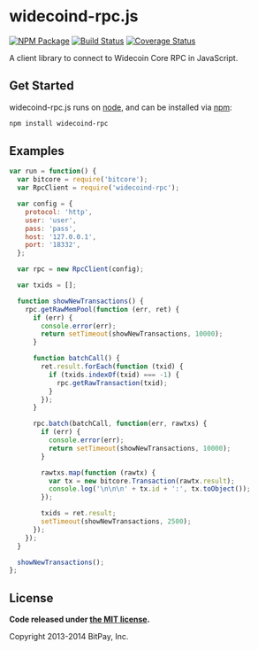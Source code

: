 widecoind-rpc.js
===============

[![NPM Package](https://img.shields.io/npm/v/widecoind-rpc.svg?style=flat-square)](https://www.npmjs.org/package/widecoind-rpc)
[![Build Status](https://img.shields.io/travis/bitpay/widecoind-rpc.svg?branch=master&style=flat-square)](https://travis-ci.org/bitpay/widecoind-rpc)
[![Coverage Status](https://img.shields.io/coveralls/bitpay/widecoind-rpc.svg?style=flat-square)](https://coveralls.io/r/bitpay/widecoind-rpc?branch=master)

A client library to connect to Widecoin Core RPC in JavaScript.

## Get Started

widecoind-rpc.js runs on [node](http://nodejs.org/), and can be installed via [npm](https://npmjs.org/):

```bash
npm install widecoind-rpc
```

## Examples

```javascript
var run = function() {
  var bitcore = require('bitcore');
  var RpcClient = require('widecoind-rpc');

  var config = {
    protocol: 'http',
    user: 'user',
    pass: 'pass',
    host: '127.0.0.1',
    port: '18332',
  };

  var rpc = new RpcClient(config);

  var txids = [];

  function showNewTransactions() {
    rpc.getRawMemPool(function (err, ret) {
      if (err) {
        console.error(err);
        return setTimeout(showNewTransactions, 10000);
      }

      function batchCall() {
        ret.result.forEach(function (txid) {
          if (txids.indexOf(txid) === -1) {
            rpc.getRawTransaction(txid);
          }
        });
      }

      rpc.batch(batchCall, function(err, rawtxs) {
        if (err) {
          console.error(err);
          return setTimeout(showNewTransactions, 10000);
        }

        rawtxs.map(function (rawtx) {
          var tx = new bitcore.Transaction(rawtx.result);
          console.log('\n\n\n' + tx.id + ':', tx.toObject());
        });

        txids = ret.result;
        setTimeout(showNewTransactions, 2500);
      });
    });
  }

  showNewTransactions();
};
```

## License

**Code released under [the MIT license](https://github.com/bitpay/bitcore/blob/master/LICENSE).**

Copyright 2013-2014 BitPay, Inc.
